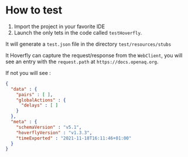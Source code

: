 # How to test

1. Import the project in your favorite IDE
2. Launch the only tets in the code called `testHoverfly`.

It will generate a `test.json` file in the directory `test/resources/stubs`

It Hoverfly can capture the request/response from the `WebClient`, you will see an entry with the `request.path` at `https://docs.openaq.org`.

If not you will see :
```json
{
  "data" : {
    "pairs" : [ ],
    "globalActions" : {
      "delays" : [ ]
    }
  },
  "meta" : {
    "schemaVersion" : "v5.1",
    "hoverflyVersion" : "v1.3.3",
    "timeExported" : "2021-11-18T16:11:46+01:00"
  }
}
```
